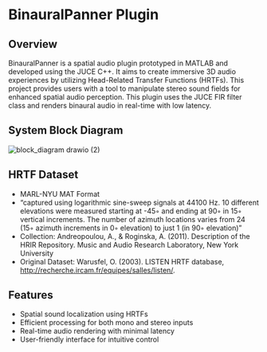 # BinauralPanner Plugin

## Overview
BinauralPanner is a spatial audio plugin prototyped in MATLAB and developed using the JUCE C++. It aims to create immersive 3D audio experiences by utilizing Head-Related Transfer Functions (HRTFs). This project provides users with a tool to manipulate stereo sound fields for enhanced spatial audio perception. This plugin uses the JUCE FIR filter class and renders binaural audio in real-time with low latency. 

## System Block Diagram
![block_diagram drawio (2)](https://github.com/nick7ong/BinauralPanner/assets/105762930/56f53905-831d-49e3-be55-35e97c4df521)

## HRTF Dataset
- MARL-NYU MAT Format
- “captured using logarithmic sine-sweep signals at 44100 Hz. 10 different elevations were measured starting at -45◦ and ending at 90◦ in 15◦ vertical increments. The number of azimuth locations varies from 24 (15◦ azimuth increments in 0◦ elevation) to just 1 (in 90◦ elevation)”
- Collection: Andreopoulou, A., & Roginska, A. (2011). Description of the HRIR Repository. Music and Audio Research Laboratory, New York University
- Original Dataset: Warusfel, O. (2003). LISTEN HRTF database, http://recherche.ircam.fr/equipes/salles/listen/.

## Features
- Spatial sound localization using HRTFs
- Efficient processing for both mono and stereo inputs
- Real-time audio rendering with minimal latency
- User-friendly interface for intuitive control

